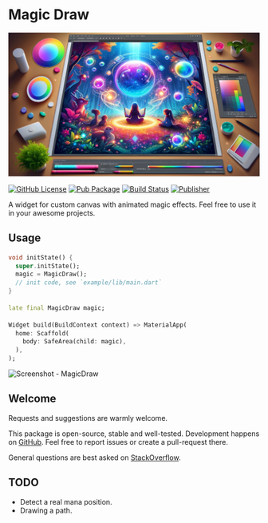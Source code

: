 # Magic Draw

![Cover - MagicDraw](https://raw.githubusercontent.com/signmotion/magic_draw/master/images/cover.webp)

[![GitHub License](https://img.shields.io/badge/license-MIT-blue.svg)](https://opensource.org/licenses/MIT)
[![Pub Package](https://img.shields.io/badge/doc-magic_draw-blue)](https://pub.dartlang.org/packages/magic_draw)
[![Build Status](https://github.com/signmotion/magic_draw/actions/workflows/dart-ci.yml/badge.svg)](https://github.com/signmotion/magic_draw/actions/workflows/dart-ci.yml)
[![Publisher](https://img.shields.io/pub/publisher/magic_draw)](https://pub.dev/publishers/syrokomskyi.com)

A widget for custom canvas with animated magic effects.
Feel free to use it in your awesome projects.

## Usage

```dart
void initState() {
  super.initState();
  magic = MagicDraw();
  // init code, see `example/lib/main.dart`
}

late final MagicDraw magic;

Widget build(BuildContext context) => MaterialApp(
  home: Scaffold(
    body: SafeArea(child: magic),
  ),
);
```

![Screenshot - MagicDraw](https://raw.githubusercontent.com/signmotion/magic_draw/master/images/screenshots/1.gif)

## Welcome

Requests and suggestions are warmly welcome.

This package is open-source, stable and well-tested. Development happens on
[GitHub](https://github.com/signmotion/magic_draw). Feel free to report issues
or create a pull-request there.

General questions are best asked on
[StackOverflow](https://stackoverflow.com/questions/tagged/magic_draw).

## TODO

- Detect a real mana position.
- Drawing a path.

